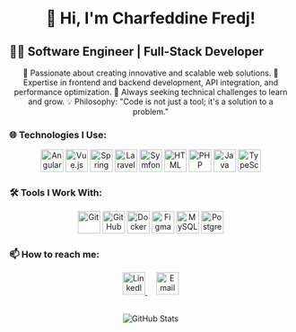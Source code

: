 <div align="center">
  
#  👋 Hi, I'm Charfeddine Fredj!

</div>

## 👨‍💻 **Software Engineer | Full-Stack Developer**  
<div align="center">
🚀 Passionate about creating innovative and scalable web solutions. 
🔧 Expertise in frontend and backend development, API integration, and performance optimization. 
🎯 Always seeking technical challenges to learn and grow. 
💡 Philosophy: "Code is not just a tool; it's a solution to a problem."
</div>


### 🌐 **Technologies I Use:**
<div align="center">
  <img src="https://cdn.jsdelivr.net/gh/devicons/devicon/icons/angularjs/angularjs-original.svg" alt="Angular" width="40" height="40"/>
  <img src="https://cdn.jsdelivr.net/gh/devicons/devicon/icons/vuejs/vuejs-original.svg" alt="Vue.js" width="40" height="40"/>
  <img src="https://cdn.jsdelivr.net/gh/devicons/devicon/icons/spring/spring-original.svg" alt="Spring Boot" width="40" height="40"/>
  <img src="https://cdn.jsdelivr.net/gh/devicons/devicon/icons/laravel/laravel-original.svg" alt="Laravel" height="40"/>
  <img src="https://cdn.jsdelivr.net/gh/devicons/devicon/icons/symfony/symfony-original.svg" alt="Symfony" width="40" height="40"/>
  <img src="https://cdn.jsdelivr.net/gh/devicons/devicon/icons/html5/html5-original.svg" alt="HTML" width="40" height="40"/>
  <img src="https://cdn.jsdelivr.net/gh/devicons/devicon/icons/php/php-original.svg" alt="PHP" width="40" height="40"/>
  <img src="https://cdn.jsdelivr.net/gh/devicons/devicon/icons/java/java-original.svg" alt="Java" width="40" height="40"/>
  <img src="https://cdn.jsdelivr.net/gh/devicons/devicon/icons/typescript/typescript-original.svg" alt="TypeScript" width="40" height="40"/>
</div>


### 🛠️ **Tools I Work With:**
<div align="center">
  <img src="https://cdn.jsdelivr.net/gh/devicons/devicon/icons/git/git-original.svg" alt="Git" width="40" height="40"/>
  <img src="https://cdn.jsdelivr.net/gh/devicons/devicon/icons/github/github-original.svg" alt="GitHub" width="40" height="40"/>
  <img src="https://cdn.jsdelivr.net/gh/devicons/devicon/icons/docker/docker-original.svg" alt="Docker" width="40" height="40"/>
  <img src="https://cdn.jsdelivr.net/gh/devicons/devicon/icons/figma/figma-original.svg" alt="Figma" width="40" height="40"/>
  <img src="https://cdn.jsdelivr.net/gh/devicons/devicon/icons/mysql/mysql-original.svg" alt="MySQL" width="40" height="40"/>
  <img src="https://cdn.jsdelivr.net/gh/devicons/devicon/icons/postgresql/postgresql-original.svg" alt="PostgreSQL" width="40" height="40"/>
</div>



### 📫 **How to reach me:**  
<div align="center">
  <a href="https://www.linkedin.com/in/charfeddine-fredj-b30635141/" target="_blank">
    <img src="https://github.com/user-attachments/assets/86b458fe-3d62-4ea8-99e7-e8a2c0868941" alt="LinkedIn" width="40" height="40" />
  </a>
  &nbsp; &nbsp;
  <a href="https://mail.google.com/mail/u/0/#inbox?compose=CllgCHrglzjNBpFhwDVqmRMTLhFdVfQHlRpdbvxbkHrSvqlpxwWzvSgwjcRNTMdsQfZGlbggLLq">
    <img src="https://cdn-icons-png.flaticon.com/512/732/732200.png" alt="Email" width="40" height="40" />
  </a>
</div>
&nbsp;&nbsp;
<div align="center">

  ![GitHub Stats](https://github-readme-stats.vercel.app/api?username=CharfeddineFredj&show_icons=true&count_private=true&hide=prs&theme=transparent)

</div>


